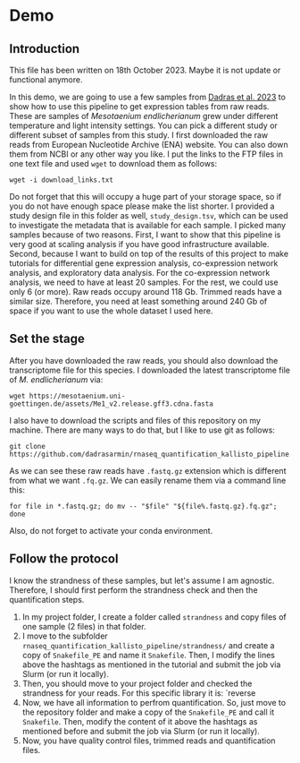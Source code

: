 # Demo

## Introduction

This file has been written on 18th October 2023. Maybe it is not update or functional anymore.

In this demo, we are going to use a few samples from [Dadras et al. 2023](https://doi.org/10.1038/s41477-023-01491-0) to show how to use this pipeline to get expression tables from raw reads. These are samples of *Mesotaenium endlicherianum* grew under different temperature and light intensity settings. You can pick a different study or different subset of samples from this study. I first downloaded the raw reads from European Nucleotide Archive (ENA) website. You can also down them from NCBI or any other way you like. I put the links to the FTP files in one text file and used `wget` to download them as follows:
```
wget -i download_links.txt
```
Do not forget that this will occupy a huge part of your storage space, so if you do not have enough space please make the list shorter. I provided a study design file in this folder as well, `study_design.tsv`, which can be used to investigate the metadata that is available for each sample. I picked many samples because of two reasons. First, I want to show that this pipeline is very good at scaling analysis if you have good infrastructure available. Second, because I want to build on top of the results of this project to make tutorials for differential gene expression analysis, co-expression network analysis, and exploratory data analysis. For the co-expression network analysis, we need to have at least 20 samples. For the rest, we could use only 6 (or more). Raw reads occupy around 118 Gb. Trimmed reads have a similar size. Therefore, you need at least something around 240 Gb of space if you want to use the whole dataset I used here.

## Set the stage

After you have downloaded the raw reads, you should also download the transcriptome file for this species. I downloaded the latest transcriptome file of *M. endlicherianum* via:
```
wget https://mesotaenium.uni-goettingen.de/assets/Me1_v2.release.gff3.cdna.fasta
```
I also have to download the scripts and files of this repository on my machine. There are many ways to do that, but I like to use git as follows:
```
git clone https://github.com/dadrasarmin/rnaseq_quantification_kallisto_pipeline.git
```
As we can see these raw reads have `.fastq.gz` extension which is different from what we want `.fq.gz`. We can easily rename them via a command line this:
```
for file in *.fastq.gz; do mv -- "$file" "${file%.fastq.gz}.fq.gz"; done
```
Also, do not forget to activate your conda environment.

## Follow the protocol

I know the strandness of these samples, but let's assume I am agnostic. Therefore, I should first perform the strandness check and then the quantification steps.

1. In my project folder, I create a folder called `strandness` and copy files of one sample (2 files) in that folder.
2. I move to the subfolder `rnaseq_quantification_kallisto_pipeline/strandness/` and create a copy of `Snakefile_PE` and name it `Snakefile`. Then, I modify the lines above the hashtags as mentioned in the tutorial and submit the job via Slurm (or run it locally).
3. Then, you should move to your project folder and checked the strandness for your reads. For this specific library it is: `reverse
4. Now, we have all information to perfrom quantification. So, just move to the repository folder and make a copy of the `Snakefile_PE` and call it `Snakefile`. Then, modify the content of it above the hashtags as mentioned before and submit the job via Slurm (or run it locally).
5. Now, you have quality control files, trimmed reads and quantification files.

